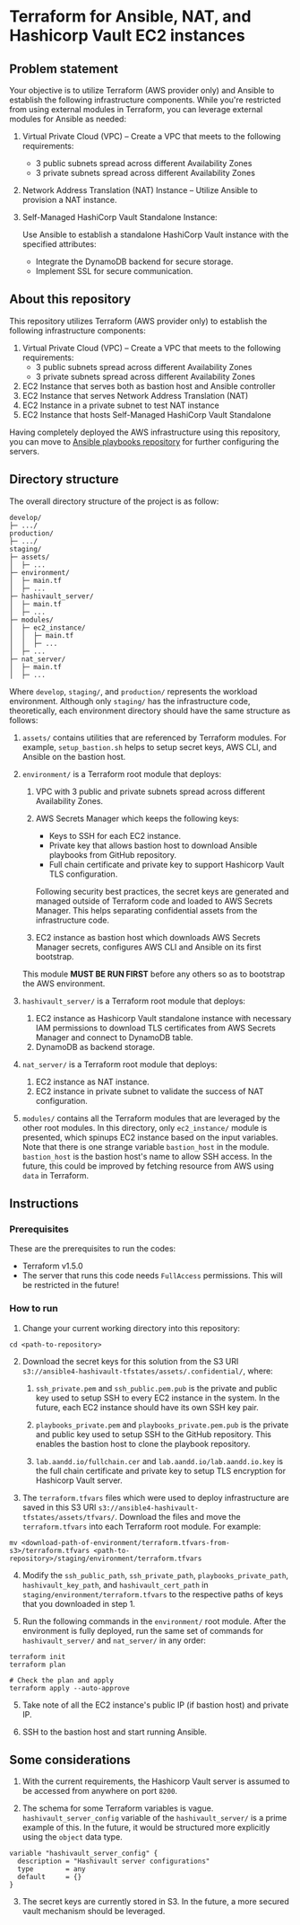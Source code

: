 # Terraform for Ansible, NAT, and Hashicorp Vault EC2 instances

## Problem statement

Your objective is to utilize Terraform (AWS provider only) and Ansible to establish the following infrastructure components. While you're
restricted from using external modules in Terraform, you can leverage external modules for Ansible as needed:

1. Virtual Private Cloud (VPC) – Create a VPC that meets to the following requirements:
   - 3 public subnets spread across different Availability Zones
   - 3 private subnets spread across different Availability Zones
2. Network Address Translation (NAT) Instance – Utilize Ansible to provision a NAT instance.
3. Self-Managed HashiCorp Vault Standalone Instance:

   Use Ansible to establish a standalone HashiCorp Vault instance with the specified attributes:

   - Integrate the DynamoDB backend for secure storage.
   - Implement SSL for secure communication.

## About this repository

This repository utilizes Terraform (AWS provider only) to establish the following infrastructure components:

1. Virtual Private Cloud (VPC) – Create a VPC that meets to the following requirements:
   - 3 public subnets spread across different Availability Zones
   - 3 private subnets spread across different Availability Zones
2. EC2 Instance that serves both as bastion host and Ansible controller
3. EC2 Instance that serves Network Address Translation (NAT)
4. EC2 Instance in a private subnet to test NAT instance
5. EC2 Instance that hosts Self-Managed HashiCorp Vault Standalone

Having completely deployed the AWS infrastructure using this repository, you can move to [Ansible playbooks repository](https://github.com/gitHub882000/ansible4-hashivault-playbooks) for further configuring the servers.

## Directory structure

The overall directory structure of the project is as follow:

```
develop/
├─ .../
production/
├─ .../
staging/
├─ assets/
│  ├─ ...
├─ environment/
│  ├─ main.tf
│  ├─ ...
├─ hashivault_server/
│  ├─ main.tf
│  ├─ ...
├─ modules/
│  ├─ ec2_instance/
│  │  ├─ main.tf
│  │  ├─ ...
│  ├─ ...
├─ nat_server/
│  ├─ main.tf
│  ├─ ...
```

Where `develop`, `staging/`, and `production/` represents the workload environment. Although only `staging/` has the infrastructure code, theoretically, each environment directory should have the same structure as follows:

1. `assets/` contains utilities that are referenced by Terraform modules. For example, `setup_bastion.sh` helps to setup secret keys, AWS CLI, and Ansible on the bastion host.
2. `environment/` is a Terraform root module that deploys:

   1. VPC with 3 public and private subnets spread across different Availability Zones.
   2. AWS Secrets Manager which keeps the following keys:

      - Keys to SSH for each EC2 instance.
      - Private key that allows bastion host to download Ansible playbooks from GitHub repository.
      - Full chain certificate and private key to support Hashicorp Vault TLS configuration.

      Following security best practices, the secret keys are generated and managed outside of Terraform code and loaded to AWS Secrets Manager. This helps separating confidential assets from the infrastructure code.

   3. EC2 instance as bastion host which downloads AWS Secrets Manager secrets, configures AWS CLI and Ansible on its first bootstrap.

   This module **MUST BE RUN FIRST** before any others so as to bootstrap the AWS environment.

3. `hashivault_server/` is a Terraform root module that deploys:

   1. EC2 instance as Hashicorp Vault standalone instance with necessary IAM permissions to download TLS certificates from AWS Secrets Manager and connect to DynamoDB table.
   2. DynamoDB as backend storage.

4. `nat_server/` is a Terraform root module that deploys:

   1. EC2 instance as NAT instance.
   2. EC2 instance in private subnet to validate the success of NAT configuration.

5. `modules/` contains all the Terraform modules that are leveraged by the other root modules. In this directory, only `ec2_instance/` module is presented, which spinups EC2 instance based on the input variables. Note that there is one strange variable `bastion_host` in the module. `bastion_host` is the bastion host's name to allow SSH access. In the future, this could be improved by fetching resource from AWS using `data` in Terraform.

## Instructions

### Prerequisites

These are the prerequisites to run the codes:

- Terraform v1.5.0
- The server that runs this code needs `FullAccess` permissions. This will be restricted in the future!

### How to run

1. Change your current working directory into this repository:

```
cd <path-to-repository>
```

2. Download the secret keys for this solution from the S3 URI `s3://ansible4-hashivault-tfstates/assets/.confidential/`, where:

   1. `ssh_private.pem` and `ssh_public.pem.pub` is the private and public key used to setup SSH to every EC2 instance in the system. In the future, each EC2 instance should have its own SSH key pair.

   2. `playbooks_private.pem` and `playbooks_private.pem.pub` is the private and public key used to setup SSH to the GitHub repository. This enables the bastion host to clone the playbook repository.

   3. `lab.aandd.io/fullchain.cer` and `lab.aandd.io/lab.aandd.io.key` is the full chain certificate and private key to setup TLS encryption for Hashicorp Vault server.

3. The `terraform.tfvars` files which were used to deploy infrastructure are saved in this S3 URI `s3://ansible4-hashivault-tfstates/assets/tfvars/`. Download the files and move the `terraform.tfvars` into each Terraform root module. For example:

```
mv <download-path-of-environment/terraform.tfvars-from-s3>/terraform.tfvars <path-to-repository>/staging/environment/terraform.tfvars
```

4. Modify the `ssh_public_path`, `ssh_private_path`, `playbooks_private_path`, `hashivault_key_path`, and `hashivault_cert_path` in `staging/environment/terraform.tfvars` to the respective paths of keys that you downloaded in step 1.

5. Run the following commands in the `environment/` root module. After the environment is fully deployed, run the same set of commands for `hashivault_server/` and `nat_server/` in any order:

```
terraform init
terraform plan

# Check the plan and apply
terraform apply --auto-approve
```

5. Take note of all the EC2 instance's public IP (if bastion host) and private IP.

6. SSH to the bastion host and start running Ansible.

## Some considerations

1. With the current requirements, the Hashicorp Vault server is assumed to be accessed from anywhere on port `8200`.

2. The schema for some Terraform variables is vague. `hashivault_server_config` variable of the `hashivault_server/` is a prime example of this. In the future, it would be structured more explicitly using the `object` data type.

```
variable "hashivault_server_config" {
  description = "Hashivault server configurations"
  type        = any
  default     = {}
}
```

3. The secret keys are currently stored in S3. In the future, a more secured vault mechanism should be leveraged.
